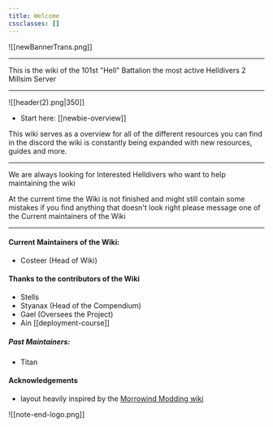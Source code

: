 ```yaml
---
title: Welcome
cssclasses: []
---
```


![[newBannerTrans.png]]

***

This is the wiki of the 101st "Hell" Battalion the most active Helldivers 2 Millsim Server

***
![[header(2).png|350]]
- Start here: [[newbie-overview]]

This wiki serves as a overview for all of the different resources you can find in the discord the wiki is constantly being expanded with new resources, guides and more.

***

We are always looking for Interested Helldivers who want to help maintaining the wiki 

At the current time the Wiki is not finished and might still contain some mistakes if you find anything that doesn't look right please message one of the Current maintainers of the Wiki

***

#### Current Maintainers of the Wiki:
- Costeer (Head of Wiki)
#### Thanks to the contributors of the Wiki
- Stells 
- Styanax (Head of the Compendium)
- Gael (Oversees the Project)
- Ain [[deployment-course]]

##### Past Maintainers:
- Titan
#### Acknowledgements
- layout heavily inspired by the [Morrowind Modding wiki](https://github.com/morrowind-modding/morrowind-modding.github.io)

![[note-end-logo.png]]
